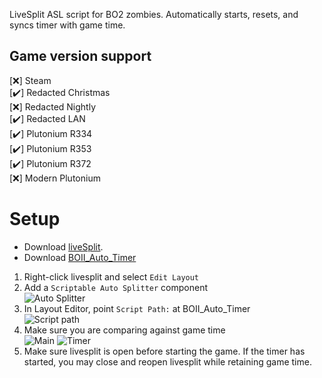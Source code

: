 LiveSplit ASL script for BO2 zombies. Automatically starts, resets, and syncs timer with game time.

## Game version support
  [❌] Steam  
  [✔️] Redacted Christmas  
  [❌] Redacted Nightly  
  [✔️] Redacted LAN  
  [✔️] Plutonium R334  
  [✔️] Plutonium R353    
  [✔️] Plutonium R372   
  [❌] Modern Plutonium  
  
# Setup
* Download [liveSplit](https://livesplit.org/downloads).
* Download [BOII_Auto_Timer](https://github.com/HuthTV/BO2-Zombies-Auto-Timer/archive/refs/heads/main.zip)

1. Right-click livesplit and select ```Edit Layout```    
2. Add a ```Scriptable Auto Splitter``` component  
![Auto Splitter](https://i.imgur.com/TzIDVto.png "Auto Splitter")
3. In Layout Editor, point ```Script Path:``` at BOII_Auto_Timer  
![Script path](https://i.imgur.com/YqhOWwj.png "Script path")
4. Make sure you are comparing against game time  
![Main](https://i.imgur.com/a8mMcs3.png "Main") ![Timer](https://i.imgur.com/SpyShYL.png "Timer")
5.  Make sure livesplit is open before starting the game. If the timer has started, you may close and reopen livesplit while retaining game time.
